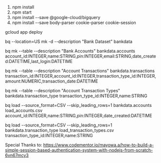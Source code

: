1. npm install
2. npm start
4. npm install --save @google-cloud/bigquery
5. npm install --save body-parser cookie-parser cookie-session

gcloud app deploy

bq --location=US mk -d --description "Bank Dataset" bankdata


bq mk --table --description "Bank Accounts"  bankdata.accounts account_id:INTEGER,name:STRING,pin:INTEGER,email:STRING,date_created:DATETIME,last_login:DATETIME 

bq mk --table --description "Account Transactions"  bankdata.transactions transaction_id:INTEGER,account_id:INTEGER,transaction_type_id:INTEGER,amount:NUMERIC,transaction_date:DATETIME 

bq mk --table --description "Account Transaction Types"  bankdata.transaction_type transaction_type_id:INTEGER,name:STRING

bq load --source_format=CSV --skip_leading_rows=1 bankdata.accounts load_accounts.csv account_id:INTEGER,name:STRING,pin:INTEGER,date_created:DATETIME

bq load --source_format=CSV --skip_leading_rows=1 bankdata.transaction_type load_transaction_types.csv transaction_type_id:INTEGER,name:STRING


Special Thanks to:
https://www.codementor.io/mayowa.a/how-to-build-a-simple-session-based-authentication-system-with-nodejs-from-scratch-6vn67mcy3
